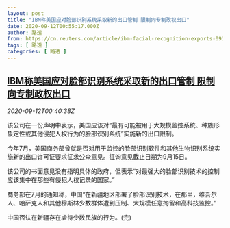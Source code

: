 ```yaml
---
layout: post
title: "IBM称美国应对脸部识别系统采取新的出口管制 限制向专制政权出口"
date: 2020-09-12T00:55:17.000Z
author: 路透
from: https://cn.reuters.com/article/ibm-facial-recognition-exports-0911-idCNKBS263019
tags: [ 路透 ]
categories: [ 路透 ]
---
```

<!--1599872117000-->
[IBM称美国应对脸部识别系统采取新的出口管制 限制向专制政权出口](https://cn.reuters.com/article/ibm-facial-recognition-exports-0911-idCNKBS263019)
------

<div>
<div><i>2020-09-12T00:40:38Z</i></div><p>该公司在一份声明中表示，美国应该对“最有可能被用于大规模监控系统、种族形象定性或其他侵犯人权行为的脸部识别系统”实施新的出口限制。</p><p>今年7月，美国商务部曾就是否对用于监控的脸部识别软件和其他生物识别系统实施新的出口许可证要求征求公众意见。征询意见截止日期为9月15日。</p><p>该公司的书面意见没有指明具体的政府，但表示“对最强大的脸部识别技术的控制应该集中在那些有侵犯人权记录的国家。”</p><p>商务部在7月的通知称，中国“在新疆地区部署了脸部识别技术，在那里，维吾尔人、哈萨克人和其他穆斯林少数群体遭到压制、大规模任意拘留和高科技监控。”</p><p>中国否认在新疆存在虐待少数民族的行为。(完)</p>
</div>
